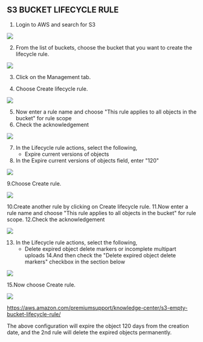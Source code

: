 ## S3 BUCKET LIFECYCLE RULE

1. Login to AWS and search for S3

<img src="https://i.ibb.co/Jjc3NGt/s3-1.png">

2. From the list of buckets, choose the bucket that you want to create the lifecycle rule.

<img src="https://i.ibb.co/cQK73cr/s3-2.png">

3. Click on the Management tab.

4. Choose Create lifecycle rule.

<img src="https://i.ibb.co/26mpvGg/s3-3.jpg">

5. Now enter a rule name and choose "This rule applies to all objects in the bucket" for rule scope
6. Check the acknowledgement

<img src="https://i.ibb.co/1mDTM4j/s3-4.png">

7. In the Lifecycle rule actions, select the following,
	- Expire current versions of objects
8. In the Expire current versions of objects field, enter "120"

<img src="https://i.ibb.co/FgtqczG/s3-5.png">

9.Choose Create rule.

<img src="https://i.ibb.co/pzhcZGd/s3-6.png">

10.Create another rule by clicking on Create lifecycle rule.
11.Now enter a rule name and choose "This rule applies to all objects in the bucket" for rule scope.
12.Check the acknowledgement
 
<img src="https://i.ibb.co/1mDTM4j/s3-4.png">

13. In the Lifecycle rule actions, select the following,
	- Delete expired object delete markers or incomplete multipart uploads
14.And then check the "Delete expired object delete markers" checkbox in the section below
 
<img src="https://i.ibb.co/Sy39S7m/s3-8.png">

15.Now choose Create rule.

<img src="https://i.ibb.co/7SdvX9v/s3-9.png">

https://aws.amazon.com/premiumsupport/knowledge-center/s3-empty-bucket-lifecycle-rule/

The above configuration will expire the object 120 days from the creation date, and the 2nd rule will delete the expired objects permanently.
